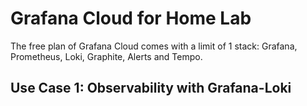 # Grafana Cloud for Home Lab

The free plan of Grafana Cloud comes with a limit of 1 stack: Grafana, Prometheus, Loki, Graphite, Alerts and Tempo.

## Use Case 1: Observability with Grafana-Loki

